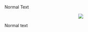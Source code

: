 Normal Text

<p align="center">
  <img src="https://www.pallet-app.com/static/media/pallete-logo.0365ef85.png">
</p>

Normal text
